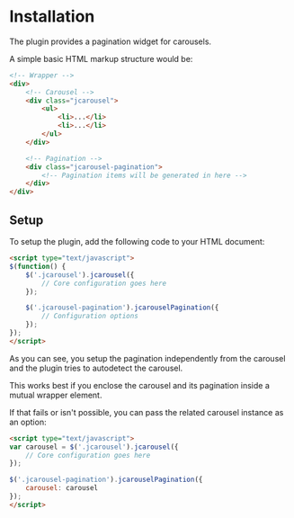 Installation
============

The plugin provides a pagination widget for carousels.

A simple basic HTML markup structure would be:

```html
<!-- Wrapper -->
<div>
    <!-- Carousel -->
    <div class="jcarousel">
        <ul>
            <li>...</li>
            <li>...</li>
        </ul>
    </div>

    <!-- Pagination -->
    <div class="jcarousel-pagination">
        <!-- Pagination items will be generated in here -->
    </div>
</div>
```


Setup
-----

To setup the plugin, add the following code to your HTML document:

```html
<script type="text/javascript">
$(function() {
    $('.jcarousel').jcarousel({
        // Core configuration goes here
    });

    $('.jcarousel-pagination').jcarouselPagination({
        // Configuration options
    });
});
</script>
```

As you can see, you setup the pagination independently from the carousel and the
plugin tries to autodetect the carousel.

This works best if you enclose the carousel and its pagination inside a mutual
wrapper element.

If that fails or isn't possible, you can pass the related carousel instance as
an option:

```html
<script type="text/javascript">
var carousel = $('.jcarousel').jcarousel({
    // Core configuration goes here
});

$('.jcarousel-pagination').jcarouselPagination({
    carousel: carousel
});
</script>
```
